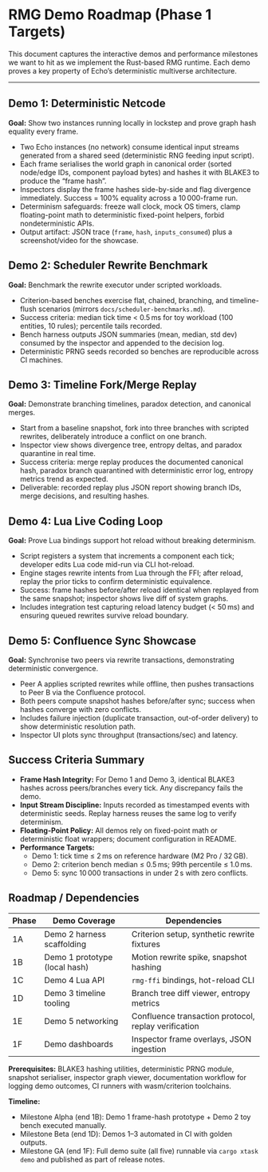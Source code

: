 # RMG Demo Roadmap (Phase 1 Targets)

This document captures the interactive demos and performance milestones we want to hit as we implement the Rust-based RMG runtime. Each demo proves a key property of Echo’s deterministic multiverse architecture.

---

## Demo 1: Deterministic Netcode

**Goal:** Show two instances running locally in lockstep and prove graph hash equality every frame.

- Two Echo instances (no network) consume identical input streams generated from a shared seed (deterministic RNG feeding input script).
- Each frame serialises the world graph in canonical order (sorted node/edge IDs, component payload bytes) and hashes it with BLAKE3 to produce the “frame hash”.
- Inspectors display the frame hashes side-by-side and flag divergence immediately. Success = 100% equality across a 10 000-frame run.
- Determinism safeguards: freeze wall clock, mock OS timers, clamp floating-point math to deterministic fixed-point helpers, forbid nondeterministic APIs.
- Output artifact: JSON trace (`frame`, `hash`, `inputs_consumed`) plus a screenshot/video for the showcase.

## Demo 2: Scheduler Rewrite Benchmark

**Goal:** Benchmark the rewrite executor under scripted workloads.

- Criterion-based benches exercise flat, chained, branching, and timeline-flush scenarios (mirrors `docs/scheduler-benchmarks.md`).
- Success criteria: median tick time < 0.5 ms for toy workload (100 entities, 10 rules); percentile tails recorded.
- Bench harness outputs JSON summaries (mean, median, std dev) consumed by the inspector and appended to the decision log.
- Deterministic PRNG seeds recorded so benches are reproducible across CI machines.

## Demo 3: Timeline Fork/Merge Replay

**Goal:** Demonstrate branching timelines, paradox detection, and canonical merges.

- Start from a baseline snapshot, fork into three branches with scripted rewrites, deliberately introduce a conflict on one branch.
- Inspector view shows divergence tree, entropy deltas, and paradox quarantine in real time.
- Success criteria: merge replay produces the documented canonical hash, paradox branch quarantined with deterministic error log, entropy metrics trend as expected.
- Deliverable: recorded replay plus JSON report showing branch IDs, merge decisions, and resulting hashes.

## Demo 4: Lua Live Coding Loop

**Goal:** Prove Lua bindings support hot reload without breaking determinism.

- Script registers a system that increments a component each tick; developer edits Lua code mid-run via CLI hot-reload.
- Engine stages rewrite intents from Lua through the FFI; after reload, replay the prior ticks to confirm deterministic equivalence.
- Success: frame hashes before/after reload identical when replayed from the same snapshot; inspector shows live diff of system graphs.
- Includes integration test capturing reload latency budget (< 50 ms) and ensuring queued rewrites survive reload boundary.

## Demo 5: Confluence Sync Showcase

**Goal:** Synchronise two peers via rewrite transactions, demonstrating deterministic convergence.

- Peer A applies scripted rewrites while offline, then pushes transactions to Peer B via the Confluence protocol.
- Both peers compute snapshot hashes before/after sync; success when hashes converge with zero conflicts.
- Includes failure injection (duplicate transaction, out-of-order delivery) to show deterministic resolution path.
- Inspector UI plots sync throughput (transactions/sec) and latency.

## Success Criteria Summary

- **Frame Hash Integrity:** For Demo 1 and Demo 3, identical BLAKE3 hashes across peers/branches every tick. Any discrepancy fails the demo.
- **Input Stream Discipline:** Inputs recorded as timestamped events with deterministic seeds. Replay harness reuses the same log to verify determinism.
- **Floating-Point Policy:** All demos rely on fixed-point math or deterministic float wrappers; document configuration in README.
- **Performance Targets:**
  - Demo 1: tick time ≤ 2 ms on reference hardware (M2 Pro / 32 GB).
  - Demo 2: criterion bench median ≤ 0.5 ms; 99th percentile ≤ 1.0 ms.
  - Demo 5: sync 10 000 transactions in under 2 s with zero conflicts.

## Roadmap / Dependencies

| Phase | Demo Coverage | Dependencies |
| ----- | ------------- | ------------- |
| 1A    | Demo 2 harness scaffolding | Criterion setup, synthetic rewrite fixtures |
| 1B    | Demo 1 prototype (local hash) | Motion rewrite spike, snapshot hashing |
| 1C    | Demo 4 Lua API | `rmg-ffi` bindings, hot-reload CLI |
| 1D    | Demo 3 timeline tooling | Branch tree diff viewer, entropy metrics |
| 1E    | Demo 5 networking | Confluence transaction protocol, replay verification |
| 1F    | Demo dashboards | Inspector frame overlays, JSON ingestion |


**Prerequisites:** BLAKE3 hashing utilities, deterministic PRNG module, snapshot serialiser, inspector graph viewer, documentation workflow for logging demo outcomes, CI runners with wasm/criterion toolchains.


**Timeline:**
- Milestone Alpha (end 1B): Demo 1 frame-hash prototype + Demo 2 toy bench executed manually.
- Milestone Beta (end 1D): Demos 1–3 automated in CI with golden outputs.
- Milestone GA (end 1F): Full demo suite (all five) runnable via `cargo xtask demo` and published as part of release notes.
